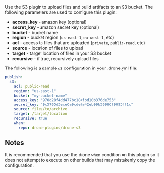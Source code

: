 Use the S3 plugin to upload files and build artifacts to an S3 bucket. The following parameters are used to configure this plugin:

* **access_key** - amazon key (optional)
* **secret_key** - amazon secret key (optional)
* **bucket** - bucket name
* **region** - bucket region (`us-east-1`, `eu-west-1`, etc)
* **acl** - access to files that are uploaded (`private`, `public-read`, etc)
* **source** - location of files to upload
* **target** - target location of files in your S3 bucket
* **recursive** - if true, recursively upload files

The following is a sample `s3` configuration in your .drone.yml file:

```yaml
publish:
  s3:
    acl: public-read
    region: "us-east-1"
    bucket: "my-bucket-name"
    access_key: "970d28f4dd477bc184fbd10b376de753"
    secret_key: "9c5785d3ece6a9cdefa42eb99b58986f9095ff1c"
    source: files/to/archive
    target: /target/location
    recursive: true
    when:
      repo: drone-plugins/drone-s3
```

## Notes

It is recommended that you use the drone `when` condition on this plugin so it
does not attempt to execute on other builds that may mistakenly copy the
configuration.
